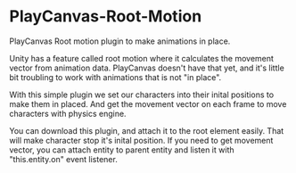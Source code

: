 # PlayCanvas-Root-Motion
PlayCanvas Root motion plugin to make animations in place.

Unity has a feature called root motion where it calculates the movement vector from animation data. PlayCanvas doesn't have that yet, and it's little bit troubling to work with animations that is not "in place".

With this simple plugin we set our characters into their inital positions to make them in placed. And get the movement vector on each frame to move characters with physics engine.

You can download this plugin, and attach it to the root element easily. That will make character stop it's inital position. If you need to get movement vector, you can attach entity to parent entity and listen it with "this.entity.on" event listener.
